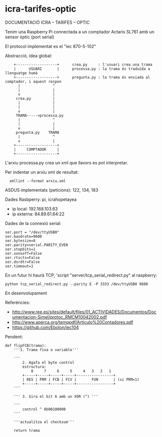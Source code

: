 # icra-tarifes-optic

DOCUMENTACIÓ ICRA – TARIFES – OPTIC

Tenim una Raspberry Pi connectada a un comptador Actaris SL761 amb un sensor òptic (port serial)

El protocol implementat es el "iec 870-5-102"

Abstracció, idea global:

		+-------------------+      crea.py     : l'usuari crea una trama                                    
		|      USUARI       |      processa.py : la trama és traduïda a llenguatge humà         
		+-------------------+      pregunta.py : la trama és enviada al comptador, i aquest respon
		  |               ^        
		  |               |        
		  v               |
		 crea.py          |
		  |               |
		  |               |
		  v               |
		 TRAMA----->processa.py
		  |               ^
		  |               |
		  v               |
		 pregunta.py    TRAMA
		  |               ^
		  v               |
		+-------------------+
		|     COMPTADOR     |
		+-------------------+

L'arxiu processa.py crea un xml que llavors es pot interpretar. 

Per indentar un arxiu xml de resultat:

```
  xmllint --format arxiu.xml
```

ASDUS implementats (peticions): 122, 134, 183

Dades Rasbperry: pi, icrahopetayea 

* ip local:   192.168.103.63
* ip externa: 84.89.61.64:22

Dades de la connexió serial:

	ser.port = "/dev/ttyUSB0"
	ser.baudrate=9600
	ser.bytesize=8
	ser.parity=serial.PARITY_EVEN
	ser.stopbits=1
	ser.xonxoff=False
	ser.rtscts=False
	ser.dsrdtr=False
	ser.timeout=1 

En un futur hi haurà TCP, 'script "server/tcp_serial_redirect.py" al raspberry:

```
python tcp_serial_redirect.py --parity E -P 3333 /dev/ttyUSB0 9600
```

En desenvolupament

Referències:

* http://www.ree.es/sites/default/files/01_ACTIVIDADES/Documentos/Documentacion-Simel/protoc_RMCM10042002.pdf
* http://www.aperca.org/temppdf/Articulo%20Contadores.pdf
* https://github.com/Ebolon/iec104

Pendent:

```
def flipFCB(trama):
	'''1. Trama fixa o variable'''

	'''
		2. Agafa el byte control
		estructura:
			8     7     6     5     4   3   2   1
		+-----+-----+-----+-----+-----------------+
		| RES | PRM | FCB | FCV |       FUN       | (si PRM=1)
		+-----+-----+-----+-----+-----------------+
	'''

	''' 3. Gira el bit 6 amb un XOR (^) '''

	'''
		control ^ 0b00100000
	'''

	'''actualitza el checksum'''

	return trama
``` 
